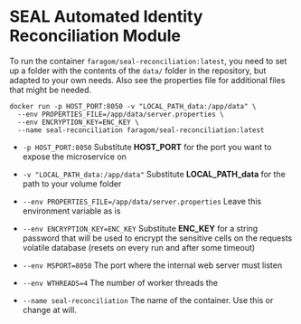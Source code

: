 # SEAL Automated Identity Reconciliation Module

To run the container `faragom/seal-reconciliation:latest`, you need to set up a folder with the contents of the `data/` folder in the repository, but adapted to your own needs. Also see the properties file for additional files that might be needed.

```[shell script]
docker run -p HOST_PORT:8050 -v "LOCAL_PATH_data:/app/data" \
  --env PROPERTIES_FILE=/app/data/server.properties \
  --env ENCRYPTION_KEY=ENC_KEY \
  --name seal-reconciliation faragom/seal-reconciliation:latest
```

* `-p HOST_PORT:8050`  Substitute **HOST_PORT** for the port you want to expose the microservice on
* `-v "LOCAL_PATH_data:/app/data"`  Substitute **LOCAL_PATH_data** for the path to your volume folder
* `--env PROPERTIES_FILE=/app/data/server.properties`  Leave this environment variable as is
* `--env ENCRYPTION_KEY=ENC_KEY`  Substitute **ENC_KEY** for a string password that will be used to encrypt the 
sensitive cells on the requests volatile database (resets on every run and after some timeout)
* `--env MSPORT=8050` The port where the internal web server must listen 
* `--env WTHREADS=4` The number of worker threads the 

* `--name seal-reconciliation`  The name of the container. Use this or change at will.